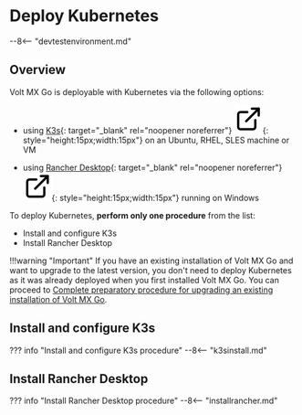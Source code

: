 # Deploy Kubernetes

--8<-- "devtestenvironment.md"

## Overview

Volt MX Go is deployable with Kubernetes via the following options:

- using [K3s](https://docs.k3s.io "Link opens a new tab"){: target="_blank" rel="noopener noreferrer"}&nbsp;![link image](../assets/images/external-link.svg){: style="height:15px;width:15px"} on an Ubuntu, RHEL, SLES machine or VM

- using [Rancher Desktop](https://docs.rancherdesktop.io "Link opens a new tab"){: target="_blank" rel="noopener noreferrer"}&nbsp;![link image](../assets/images/external-link.svg){: style="height:15px;width:15px"} running on Windows  

To deploy Kubernetes, **perform only one procedure** from the list:

- Install and configure K3s
- Install Rancher Desktop

!!!warning "Important"
    If you have an existing installation of Volt MX Go and want to upgrade to the latest version, you don't need to deploy Kubernetes as it was already deployed when you first installed Volt MX Go. You can proceed to [Complete preparatory procedure for upgrading an existing installation of Volt MX Go](prereqindex.md#for-upgrading-an-existing-installation-of-volt-mx-go). 

## Install and configure K3s

??? info "Install and configure K3s procedure"
    --8<-- "k3sinstall.md"

## Install Rancher Desktop

??? info "Install Rancher Desktop procedure"
    --8<-- "installrancher.md"